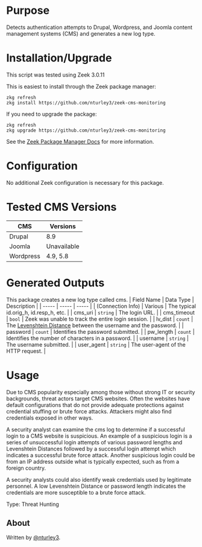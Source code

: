# Purpose

Detects authentication attempts to Drupal, Wordpress, and Joomla content management systems (CMS) and generates a new log type.

# Installation/Upgrade

This script was tested using Zeek 3.0.11

This is easiest to install through the Zeek package manager:

	zkg refresh
	zkg install https://github.com/nturley3/zeek-cms-monitoring

If you need to upgrade the package:

	zkg refresh
	zkg upgrade https://github.com/nturley3/zeek-cms-monitoring

See the [Zeek Package Manager Docs](https://docs.zeek.org/projects/package-manager/en/stable/quickstart.html) for more information.

# Configuration

No additional Zeek configuration is necessary for this package.

# Tested CMS Versions
| CMS | Versions |
|-- | -- |
| Drupal | 8.9 |
| Joomla | Unavailable |
| Wordpress | 4.9, 5.8 |

# Generated Outputs

This package creates a new log type called cms. 
| Field Name | Data Type |  Description |
| ----- | ----- | ----- |
| (Connection Info) | Various | The typical id.orig_h, id.resp_h, etc. |
| cms_uri | `string` | The login URL. |
| cms_timeout | `bool` | Zeek was unable to track the entire login session. |
| lv_dist | `count` | The [Levenshtein Distance](https://en.wikipedia.org/wiki/Levenshtein_distance) between the username and the password. |
| password | `count` | Identifies the password submitted. |
| pw_length | `count` | Identifies the number of characters in a password. |
| username | `string` | The username submitted. |
| user_agent | `string` | The user-agent of the HTTP request. |

# Usage

Due to CMS popularity especially among those without strong IT or security backgrounds, threat actors target CMS websites.
Often the websites have default configurations that do not provide adequate protections against
credential stuffing or brute force attacks. Attackers might also find credentials exposed in other ways.

A security analyst can examine the cms log to determine if a successful login to a CMS website is suspicious. An example of a suspicious login is a series of unsuccessful login attempts of various password lengths and Levenshtein Distances followed by a successful login attempt which indicates a successful brute force attack. Another suspicious login could be from an IP address outside what is typically expected, such as from a foreign country. 

A security analysts could also identify weak credentials used by legitimate personnel. A low Levenshtein Distance or password length indicates the credentials are more susceptible to a brute force attack.

Type: Threat Hunting

## About
Written by [@nturley3](https://github.com/nturley3).